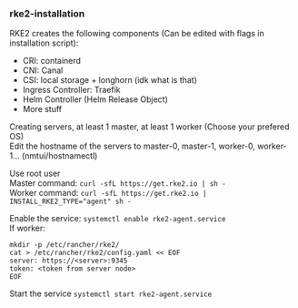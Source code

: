 
### rke2-installation

RKE2 creates the following components (Can be edited with flags in installation script):
* CRI: containerd
* CNI: Canal
* CSI: local storage + longhorn (idk what is that)
* Ingress Controller: Traefik
* Helm Controller (Helm Release Object)
* More stuff

Creating servers, at least 1 master, at least 1 worker (Choose your prefered OS)  
Edit the hostname of the servers to master-0, master-1, worker-0, worker-1... (nmtui/hostnamectl)

Use root user  
Master command: `curl -sfL https://get.rke2.io | sh -`  
Worker command: `curl -sfL https://get.rke2.io | INSTALL_RKE2_TYPE="agent" sh -`

Enable the service: ```systemctl enable rke2-agent.service```  
If worker:  
```
mkdir -p /etc/rancher/rke2/
cat > /etc/rancher/rke2/config.yaml << EOF
server: https://<server>:9345
token: <token from server node>
EOF
```
Start the service `systemctl start rke2-agent.service`
